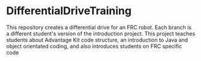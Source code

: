 # DifferentialDriveTraining
This repository creates a differential drive for an FRC robot. Each branch is a different student's version of the introduction project. This project teaches students about Advantage Kit code structure, an introduction to Java and object orientated coding, and also introduces students on FRC specific code
